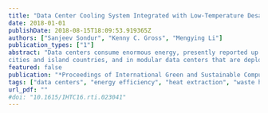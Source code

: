 ```yaml
---
title: "Data Center Cooling System Integrated with Low-Temperature Desalination and Intelligent Energy-Aware Control"
date: 2018-01-01
publishDate: 2018-08-15T18:09:53.919365Z
authors: ["Sanjeev Sondur", "Kenny C. Gross", "Mengying Li"]
publication_types: ["1"]
abstract: "Data centers consume enormous energy, presently reported up to 2% of the world’s electricity, with most of this energy then rejected into the atmosphere as waste heat. Meanwhile there is a global scarcity of safe drinking water. The UN states that 20% of the world’s population lives in regions affected by scarcity of drinking water. In this paper, we discuss an on-going research initiative that investigates the reuse of “free” waste heat energy from data centers in coastal
cities and island countries, and in modular data centers that are deployed in coastal regions, through a low-pressure desalination process that converts sea water into safe drinking and irrigation water supplies, while significantly improving the Power Utilization Efficiency (PUE) for the data centers. In this paper, we discuss a work-in-progress experimental setup with the purpose of demonstrating that heat removed via common fluid-cooled rack heat exchangers in modern data centers can be re-used via a controlled-low-pressure desalination technique to turn salt water into drinking water at zero added carbon cost for the desalination, and significantly reduced carbon cost for the data center operations."
featured: false
publication: "*Proceedings of International Green and Sustainable Computing Conference (IGSC18)*"
tags: ["data centers", "energy efficiency", "heat extraction", "waste heat", "desalination", "sustainability"]
url_pdf: ""
#doi: "10.1615/IHTC16.rti.023041"
---
```




